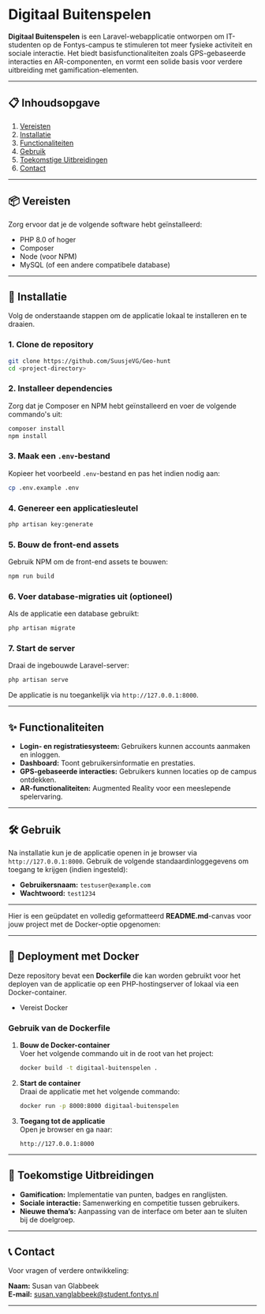 # Digitaal Buitenspelen

**Digitaal Buitenspelen** is een Laravel-webapplicatie ontworpen om IT-studenten op de Fontys-campus te stimuleren tot meer fysieke activiteit en sociale interactie. Het biedt basisfunctionaliteiten zoals GPS-gebaseerde interacties en AR-componenten, en vormt een solide basis voor verdere uitbreiding met gamification-elementen.  

---

## 📋 Inhoudsopgave  
1. [Vereisten](#vereisten)  
2. [Installatie](#installatie)  
3. [Functionaliteiten](#functionaliteiten)  
4. [Gebruik](#gebruik)  
5. [Toekomstige Uitbreidingen](#toekomstige-uitbreidingen)  
6. [Contact](#contact)  

---

## 📦 Vereisten  

Zorg ervoor dat je de volgende software hebt geïnstalleerd:  
- PHP 8.0 of hoger  
- Composer  
- Node (voor NPM)  
- MySQL (of een andere compatibele database)  

---

## 🚀 Installatie  

Volg de onderstaande stappen om de applicatie lokaal te installeren en te draaien.  

### 1. Clone de repository  
```bash
git clone https://github.com/SuusjeVG/Geo-hunt
cd <project-directory>
```

### 2. Installeer dependencies  
Zorg dat je Composer en NPM hebt geïnstalleerd en voer de volgende commando's uit:  
```bash
composer install
npm install
```

### 3. Maak een `.env`-bestand  
Kopieer het voorbeeld `.env`-bestand en pas het indien nodig aan:  
```bash
cp .env.example .env
```

### 4. Genereer een applicatiesleutel  
```bash
php artisan key:generate
```

### 5. Bouw de front-end assets  
Gebruik NPM om de front-end assets te bouwen:  
```bash
npm run build
```

### 6. Voer database-migraties uit (optioneel)  
Als de applicatie een database gebruikt:  
```bash
php artisan migrate
```

### 7. Start de server  
Draai de ingebouwde Laravel-server:  
```bash
php artisan serve
```

De applicatie is nu toegankelijk via `http://127.0.0.1:8000`.  

---

## ✨ Functionaliteiten  

- **Login- en registratiesysteem:** Gebruikers kunnen accounts aanmaken en inloggen.  
- **Dashboard:** Toont gebruikersinformatie en prestaties.  
- **GPS-gebaseerde interacties:** Gebruikers kunnen locaties op de campus ontdekken.  
- **AR-functionaliteiten:** Augmented Reality voor een meeslepende spelervaring.  

---

## 🛠 Gebruik  

Na installatie kun je de applicatie openen in je browser via `http://127.0.0.1:8000`. Gebruik de volgende standaardinloggegevens om toegang te krijgen (indien ingesteld):  

- **Gebruikersnaam:** `testuser@example.com`  
- **Wachtwoord:** `test1234`  

---

Hier is een geüpdatet en volledig geformatteerd **README.md**-canvas voor jouw project met de Docker-optie opgenomen:  

---

## 🐳 Deployment met Docker  

Deze repository bevat een **Dockerfile** die kan worden gebruikt voor het deployen van de applicatie op een PHP-hostingserver of lokaal via een Docker-container.  

* Vereist Docker

### Gebruik van de Dockerfile  

1. **Bouw de Docker-container**  
   Voer het volgende commando uit in de root van het project:  
   ```bash
   docker build -t digitaal-buitenspelen .
   ```  

2. **Start de container**  
   Draai de applicatie met het volgende commando:  
   ```bash
   docker run -p 8000:8000 digitaal-buitenspelen
   ```  

3. **Toegang tot de applicatie**  
   Open je browser en ga naar:  
   ```
   http://127.0.0.1:8000
   ```  

---


## 🔮 Toekomstige Uitbreidingen  

- **Gamification:** Implementatie van punten, badges en ranglijsten.  
- **Sociale interactie:** Samenwerking en competitie tussen gebruikers.  
- **Nieuwe thema’s:** Aanpassing van de interface om beter aan te sluiten bij de doelgroep.  

---

## 📞 Contact  

Voor vragen of verdere ontwikkeling:  

**Naam:** Susan van Glabbeek  
**E-mail:** susan.vanglabbeek@student.fontys.nl  

---  